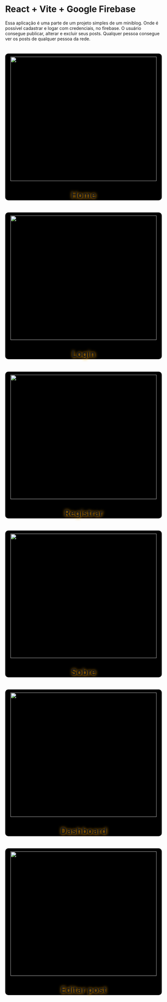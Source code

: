 # React + Vite + Google Firebase

Essa aplicação é uma parte de um projeto simples de um miniblog.
Onde é possível cadastrar e logar com credenciais, no firebase.
O usuário consegue publicar, alterar e excluir seus posts.
Qualquer pessoa consegue ver os posts de qualquer pessoa da rede.

<h1 align="center" style="text-align: center; background-color: #000; border-radius: 10px">  
    <img src = "https://github.com/user-attachments/assets/203ae599-a1fe-420d-bb29-3c7cdeccb456" style="margin-top: 10px; height: 400px; width: 470px ">
    <p style="text-shadow : 1px 1px 10px orange">Home</p>
</h1>

<h1 align="center" style="text-align: center; background-color: #000; border-radius: 10px">  
    <img src = "https://github.com/user-attachments/assets/8e8f24ac-e196-4a12-ad0b-9947d1faa69a" style="margin-top: 10px; height: 400px; width: 470px ">
    <p style="text-shadow : 1px 1px 10px orange">Login</p>
</h1>

<h1 align="center" style="text-align: center; background-color: #000; border-radius: 10px">  
    <img src = "https://github.com/user-attachments/assets/23f30f1d-380e-485a-bf54-808cf86a003b" style="margin-top: 10px; height: 400px; width: 470px ">
    <p style="text-shadow : 1px 1px 10px orange">Registrar</p>
</h1>

<h1 align="center" style="text-align: center; background-color: #000; border-radius: 10px">  
    <img src = "https://github.com/user-attachments/assets/46eb2bbb-f1a2-4d78-b259-2f4a1d8893e5" style="margin-top: 10px; height: 400px; width: 470px ">
    <p style="text-shadow : 1px 1px 10px orange">Sobre</p>
</h1>

<h1 align="center" style="text-align: center; background-color: #000; border-radius: 10px">  
    <img src = "https://github.com/user-attachments/assets/2e1f978f-fff3-4ef3-98fc-7e0bbe091889" style="margin-top: 10px; height: 400px; width: 470px ">
    <p style="text-shadow : 1px 1px 10px orange">Dashboard</p>
</h1>

<h1 align="center" style="text-align: center; background-color: #000; border-radius: 10px">  
    <img src = "https://github.com/user-attachments/assets/1ede6715-a8f4-4c43-ad3e-2850e82dc2eb" style="margin-top: 10px; height: 400px; width: 470px ">
    <p style="text-shadow : 1px 1px 10px orange">Editar post</p>
</h1>
